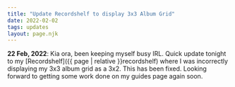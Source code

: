 ```yaml
---
title: "Update Recordshelf to display 3x3 Album Grid"
date: 2022-02-02
tags: updates
layout: page.njk
---
```


**22 Feb, 2022**: Kia ora, been keeping myself busy IRL. Quick update tonight to my [Recordshelf]({{ page | relative }}recordshelf) where I was incorrectly displaying my 3x3 album grid as a 3x2. This has been fixed. Looking forward to getting some work done on my guides page again soon.
